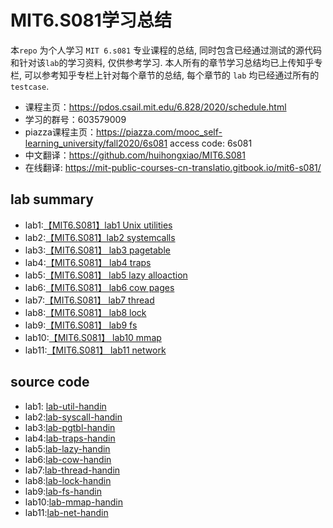 # MIT6.S081学习总结

本`repo` 为个人学习 `MIT 6.s081` 专业课程的总结, 同时包含已经通过测试的源代码和针对该`lab`的学习资料, 仅供参考学习. 本人所有的章节学习总结均已上传知乎专栏, 可以参考知乎专栏上针对每个章节的总结, 每个章节的 `lab` 均已经通过所有的 `testcase`.

+ 课程主页：https://pdos.csail.mit.edu/6.828/2020/schedule.html
+ 学习的群号：603579009
+ piazza课程主页：https://piazza.com/mooc_self-learning_university/fall2020/6s081
    access code: 6s081
+ 中文翻译：https://github.com/huihongxiao/MIT6.S081
+ 在线翻译: https://mit-public-courses-cn-translatio.gitbook.io/mit6-s081/

## lab summary
+ lab1:[【MIT6.S081】lab1 Unix utilities](https://zhuanlan.zhihu.com/p/378706996)
+ lab2:[【MIT6.S081】lab2 systemcalls](https://zhuanlan.zhihu.com/p/386227311)
+ lab3:[【MIT6.S081】 lab3 pagetable](https://zhuanlan.zhihu.com/p/397907343)
+ lab4:[【MIT6.S081】 lab4 traps](https://zhuanlan.zhihu.com/p/401961538)
+ lab5:[【MIT6.S081】 lab5 lazy alloaction](https://zhuanlan.zhihu.com/p/403196090)
+ lab6:[【MIT6.S081】 lab6 cow pages](https://zhuanlan.zhihu.com/p/406265385)
+ lab7:[【MIT6.S081】 lab7 thread](https://zhuanlan.zhihu.com/p/419454804)
+ lab8:[【MIT6.S081】 lab8 lock](https://zhuanlan.zhihu.com/p/456281981)
+ lab9:[【MIT6.S081】 lab9 fs](https://zhuanlan.zhihu.com/p/465636130)
+ lab10:[【MIT6.S081】 lab10 mmap](https://zhuanlan.zhihu.com/p/584971591)
+ lab11:[【MIT6.S081】 lab11 network](https://zhuanlan.zhihu.com/p/593943193)

## source code
+ lab1: [lab-util-handin](https://github.com/mike-box/MIT6.S081/tree/main/lab-util-handin)
+ lab2:[lab-syscall-handin](https://github.com/mike-box/MIT6.S081/tree/main/lab-syscall-handin)
+ lab3:[lab-pgtbl-handin](https://github.com/mike-box/MIT6.S081/tree/main/lab-pgtbl-handin)
+ lab4:[lab-traps-handin](https://github.com/mike-box/MIT6.S081/tree/main/lab-traps-handin)
+ lab5:[lab-lazy-handin](https://github.com/mike-box/MIT6.S081/tree/main/lab-lazy-handin)
+ lab6:[lab-cow-handin](https://github.com/mike-box/MIT6.S081/tree/main/lab-cow-handin)
+ lab7:[lab-thread-handin](https://github.com/mike-box/MIT6.S081/tree/main/lab-thread-handin)
+ lab8:[lab-lock-handin](https://github.com/mike-box/MIT6.S081/tree/main/lab-lock-handin)
+ lab9:[lab-fs-handin](https://github.com/mike-box/MIT6.S081/tree/main/lab-fs-handin)
+ lab10:[lab-mmap-handin](https://github.com/mike-box/MIT6.S081/tree/main/lab-mmap-handin)
+ lab11:[lab-net-handin](https://github.com/mike-box/MIT6.S081/tree/main/lab-net-handin)




